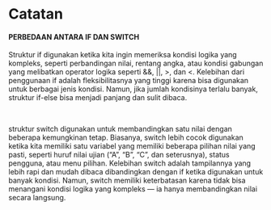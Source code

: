 <h1>Catatan</h1>

<h4>PERBEDAAN ANTARA IF DAN SWITCH</h4>
 <p>Struktur if digunakan ketika kita ingin memeriksa kondisi logika yang kompleks, seperti perbandingan nilai, rentang angka, atau kondisi gabungan yang melibatkan operator logika seperti &&, ||, >, dan <. Kelebihan dari penggunaan if adalah fleksibilitasnya yang tinggi karena bisa digunakan untuk berbagai jenis kondisi. Namun, jika jumlah kondisinya terlalu banyak, struktur if-else bisa menjadi panjang dan sulit dibaca.</p>
<br>
<p>struktur switch digunakan untuk membandingkan satu nilai dengan beberapa kemungkinan tetap. Biasanya, switch lebih cocok digunakan ketika kita memiliki satu variabel yang memiliki beberapa pilihan nilai yang pasti, seperti huruf nilai ujian (“A”, “B”, “C”, dan seterusnya), status pengguna, atau menu pilihan. Kelebihan switch adalah tampilannya yang lebih rapi dan mudah dibaca dibandingkan dengan if ketika digunakan untuk banyak kondisi. Namun, switch memiliki keterbatasan karena tidak bisa menangani kondisi logika yang kompleks — ia hanya membandingkan nilai secara langsung.</p>
